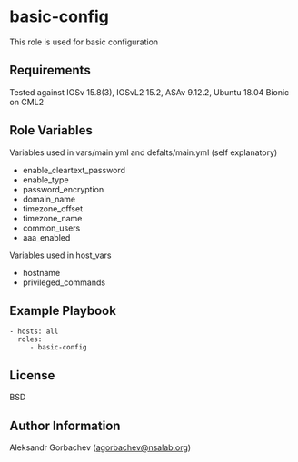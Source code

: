 basic-config
=========

This role is used for basic configuration

Requirements
------------

Tested against IOSv 15.8(3), IOSvL2 15.2, ASAv 9.12.2, Ubuntu 18.04 Bionic on CML2

Role Variables
--------------

Variables used in vars/main.yml and defalts/main.yml (self explanatory)
- enable_cleartext_password 
- enable_type 
- password_encryption 
- domain_name 
- timezone_offset 
- timezone_name 
- common_users
- aaa_enabled

Variables used in host_vars
- hostname
- privileged_commands

Example Playbook
----------------

    - hosts: all
      roles:
         - basic-config

License
-------

BSD

Author Information
------------------

Aleksandr Gorbachev (agorbachev@nsalab.org)
